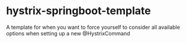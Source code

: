 # hystrix-springboot-template
A template for when you want to force yourself to consider all available options when setting up a new @HystrixCommand
